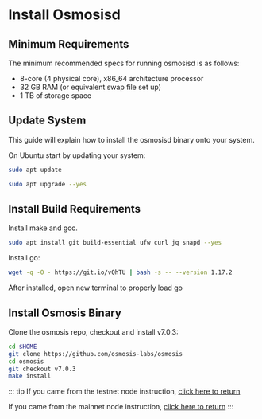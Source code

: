 # Install Osmosisd

## Minimum Requirements

The minimum recommended specs for running osmosisd is as follows:
- 8-core (4 physical core), x86_64 architecture processor
- 32 GB RAM (or equivalent swap file set up)
- 1 TB of storage space


## Update System

This guide will explain how to install the osmosisd binary onto your system.


On Ubuntu start by updating your system:
```bash
sudo apt update
```
```bash
sudo apt upgrade --yes
```

## Install Build Requirements

Install make and gcc.
```bash
sudo apt install git build-essential ufw curl jq snapd --yes
```

Install go:

```bash
wget -q -O - https://git.io/vQhTU | bash -s -- --version 1.17.2
```

After installed, open new terminal to properly load go

## Install Osmosis Binary

Clone the osmosis repo, checkout and install v7.0.3:

```bash
cd $HOME
git clone https://github.com/osmosis-labs/osmosis
cd osmosis
git checkout v7.0.3
make install
```
::: tip
If you came from the testnet node instruction, [click here to return](../network/join-testnet)

If you came from the mainnet node instruction, [click here to return](../network/join-mainnet)
:::